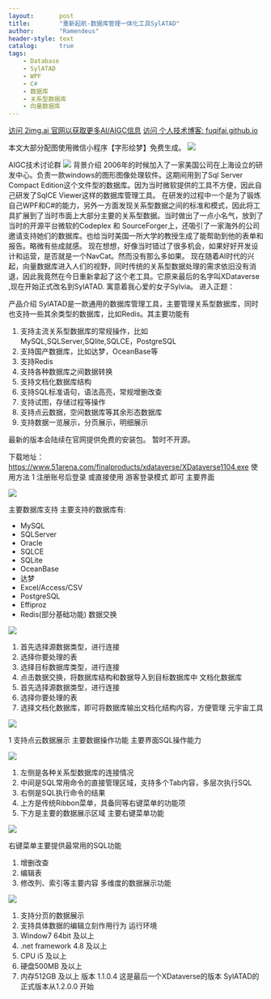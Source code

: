 ```yaml
---
layout:       post
title:        "重新起航-数据库管理一体化工具SylATAD"
author:       "Ramendeus"
header-style: text
catalog:      true
tags:
    - Database
    - SylATAD
    - WPF
    - C#
    - 数据库
    - 关系型数据库
    - 向量数据库
---
```


[访问 2img.ai 官网以获取更多AI/AIGC信息](https://2img.ai)
[访问 个人技术博客: fuqifai.github.io](https://fuqifai.github.io)

本文大部分配图使用微信小程序【字形绘梦】免费生成。
![](/img/小程序码.png)

AIGC技术讨论群
![](/img/RA群永久二维码.png)
背景介绍
2006年的时候加入了一家美国公司在上海设立的研发中心。负责一款windows的图形图像处理软件。这期间用到了Sql Server Compact Edition这个文件型的数据库。因为当时微软提供的工具不方便，因此自己研发了SqlCE Viewer这样的数据库管理工具。
在研发的过程中一个是为了锻炼自己WPF和C#的能力，另外一方面发现关系型数据之间的标准和模式，因此将工具扩展到了当时市面上大部分主要的关系型数据。当时做出了一点小名气，放到了当时的开源平台微软的Codeplex 和 SourceForger上，还吸引了一家海外的公司邀请支持她们的数据库。也给当时美国一所大学的教授生成了能帮助到他的表单和报告。略微有些成就感。
现在想想，好像当时错过了很多机会，如果好好开发设计和运营，是否就是一个NavCat。然而没有那么多如果。
现在随着AI时代的兴起，向量数据库进入人们的视野，同时传统的关系型数据处理的需求依旧没有消退，因此我竟然在今日重新拿起了这个老工具。它原来最后的名字叫XDataverse ,现在开始正式改名到SylATAD. 寓意着我心爱的女子Sylvia。
进入正题：

产品介绍
SylATAD是一款通用的数据库管理工具，主要管理关系型数据库，同时也支持一些其余类型的数据库，比如Redis。其主要功能有
1. 支持主流关系型数据库的常规操作，比如MySQL,SQLServer,SQlite,SQLCE，PostgreSQL
2. 支持国产数据库，比如达梦，OceanBase等
3. 支持Redis
4. 支持各种数据库之间数据转换
5. 支持文档化数据库结构
6. 支持SQL标准语句，语法高亮，常规增删改查
7. 支持试图，存储过程等操作
8. 支持点云数据，空间数据库等其余形态数据库
9. 支持数据一览展示，分页展示，明细展示

最新的版本会陆续在官网提供免费的安装包。
暂时不开源。

下载地址：
https://www.51arena.com/finalproducts/xdataverse/XDataverse1104.exe
使用方法
1 注册账号后登录 或直接使用 游客登录模式 即可
主要界面

![](/img/20250113-1.jpg)

主要数据库支持
主要支持的数据库有:
- MySQL
- SQLServer
- Oracle
- SQLCE
- SQLite
- OceanBase
- 达梦
- Excel/Access/CSV
- PostgreSQL
- Effiproz
- Redis(部分基础功能)
数据交换

![](/img/20250113-2.jpg)

1. 首先选择源数据类型，进行连接
2. 选择你要处理的表
3. 选择目标数据库类型，进行连接
4. 点击数据交换，将数据库结构和数据导入到目标数据库中
文档化数据库
1. 首先选择源数据类型，进行连接
2. 选择你要处理的表
3. 选择文档化数据库，即可将数据库输出文档化结构内容，方便管理
元宇宙工具

![](/img/20250113-3.jpg)

1 支持点云数据展示
主要数据操作功能
主要界面SQL操作能力

![](/img/20250113-4.jpg)

1. 左侧是各种关系型数据库的连接情况
2. 中间是SQL常用命令的直接管理区域，支持多个Tab内容，多层次执行SQL
3. 右侧是SQL执行命令的结果
4. 上方是传统Ribbon菜单，具备同等右键菜单的功能项
5. 下方是主要的数据展示区域
主要右键菜单功能

![](/img/20250113-5.jpg)

右键菜单主要提供最常用的SQL功能
1. 增删改查
2. 编辑表
3. 修改列、索引等主要内容
多维度的数据展示功能

![](/img/20250113-6.jpg)

1. 支持分页的数据展示
2. 支持具体数据的编辑立刻作用行为
运行环境
1. Window7 64bit 及以上
2. .net framework 4.8 及以上
3. CPU i5 及以上
4. 硬盘500MB 及以上
5. 内存512GB 及以上
版本
1.1.0.4 这是最后一个XDataverse的版本
SylATAD的正式版本从1.2.0.0 开始


